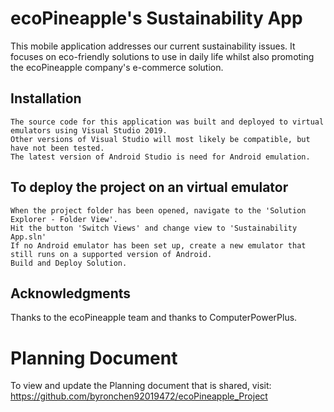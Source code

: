 # ecoPineapple's Sustainability App
This mobile application addresses our current sustainability issues. It focuses on eco-friendly solutions to use in daily life whilst also promoting the ecoPineapple company's e-commerce solution.

## Installation
```
The source code for this application was built and deployed to virtual emulators using Visual Studio 2019. 
Other versions of Visual Studio will most likely be compatible, but have not been tested.
The latest version of Android Studio is need for Android emulation.
```
## To deploy the project on an virtual emulator
```
When the project folder has been opened, navigate to the 'Solution Explorer - Folder View'.
Hit the button 'Switch Views' and change view to 'Sustainability App.sln'
If no Android emulator has been set up, create a new emulator that still runs on a supported version of Android.
Build and Deploy Solution.
```
## Acknowledgments

Thanks to the ecoPineapple team and thanks to ComputerPowerPlus.

# Planning Document
To view and update the Planning document that is shared, visit: https://github.com/byronchen92019472/ecoPineapple_Project
